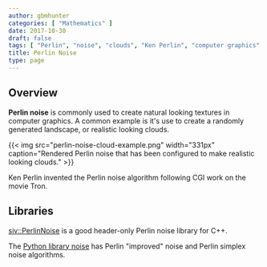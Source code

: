 ```yaml
---
author: gbmhunter
categories: [ "Mathematics" ]
date: 2017-10-30
draft: false
tags: [ "Perlin", "noise", "clouds", "Ken Perlin", "computer graphics" ]
title: Perlin Noise
type: page
---
```


## Overview

**Perlin noise** is commonly used to create natural looking textures in computer graphics. A common example is it's use to create a randomly generated landscape, or realistic looking clouds.

{{< img src="perlin-noise-cloud-example.png" width="331px" caption="Rendered Perlin noise that has been configured to make realistic looking clouds." >}}

Ken Perlin invented the Perlin noise algorithm following CGI work on the movie Tron.

## Libraries

<a href="https://github.com/Reputeless/PerlinNoise">siv::PerlinNoise</a> is a good header-only Perlin noise library for C++.

The <a href="https://pypi.python.org/pypi/noise/">Python library noise</a> has Perlin "improved" noise and Perlin simplex noise algorithms.
